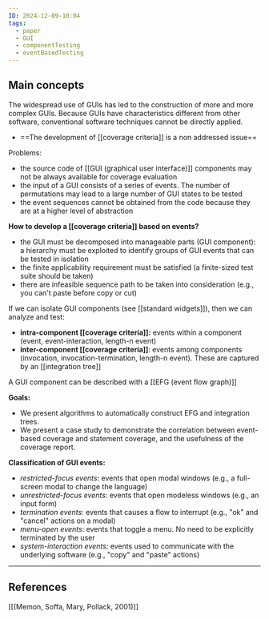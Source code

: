 ```yaml
---
ID: 2024-12-09-10:04
tags:
  - paper
  - GUI
  - componentTesting
  - eventBasedTesting
---
```

## Main concepts

The widespread use of GUIs has led to the construction of more and more complex GUIs. Because GUIs have characteristics different from other software, conventional software techniques cannot be directly applied.
- ==The development of [[coverage criteria]] is a non addressed issue==

Problems:
- the source code of [[GUI (graphical user interface)]] components may not be always available for coverage evaluation
- the input of a GUI consists of a series of events. The number of permutations may lead to a large number of GUI states to be tested
- the event sequences cannot be obtained from the code because they are at a higher level of abstraction

**How to develop a [[coverage criteria]] based on events?**
- the GUI must be decomposed into manageable parts (GUI component): a hierarchy must be exploited to identify groups of GUI events that can be tested in isolation
- the finite applicability requirement must be satisfied (a finite-sized test suite should be taken)
- there are infeasible sequence path to be taken into consideration (e.g., you can't paste before copy or cut)

If we can isolate GUI components (see [[standard widgets]]), then we can analyze and test:
- **intra-component [[coverage criteria]]:** events within a component (event, event-interaction, length-n event)
- **inter-component [[coverage criteria]]**: events among components (invocation, invocation-termination, length-n event). These are captured by an [[integration tree]]

A GUI component can be described with a [[EFG (event flow graph)]]

**Goals:**
- We present algorithms to automatically construct EFG and integration trees.
- We present a case study to demonstrate the correlation between event-based coverage and statement coverage, and the usefulness of the coverage report.

**Classification of GUI events:**
- *restricted-focus events*: events that open modal windows (e.g., a full-screen modal to change the language)
- *unrestricted-focus events*: events that open modeless windows (e.g., an input form)
- *termination events*: events that causes a flow to interrupt (e.g., "ok" and "cancel" actions on a modal)
- *menu-open events*: events that toggle a menu. No need to be explicitly terminated by the user
- *system-interaction events:* events used to communicate with the underlying software (e.g., "copy" and "paste" actions)

---
## References
[[(Memon, Soffa, Mary, Pollack, 2001)]]